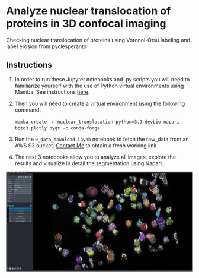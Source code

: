 # Analyze nuclear translocation of proteins in 3D confocal imaging

Checking nuclear translocation of proteins using Voronoi-Otsu labeling and label erosion from pyclesperanto

<h2>Instructions</h2>

1. In order to run these Jupyter notebooks and .py scripts you will need to familiarize yourself with the use of Python virtual environments using Mamba. See instructions [here](https://biapol.github.io/blog/mara_lampert/getting_started_with_mambaforge_and_python/readme.html).

2. Then you will need to create a virtual environment using the following command:

   <code>mamba create -n nuclear_translocation python=3.9 devbio-napari boto3 plotly pyqt -c conda-forge</code>

3. Run the <code>0_data_download.ipynb</code> notebook to fetch the raw_data from an AWS S3 bucket. [Contact Me](mailto:alberto.d.sanchez@ntnu.no) to obtain a fresh working link.

4. The next 3 notebooks allow you to analyze all images, explore the results and visualize in detail the segmentation using Napari.

![napari](./images/napari.png)
